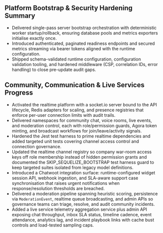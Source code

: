 ## Platform Bootstrap & Security Hardening Summary

- Delivered single-pass server bootstrap orchestration with deterministic worker startup/rollback, ensuring database pools and metrics exporters initialise exactly once.
- Introduced authenticated, paginated readiness endpoints and secured metrics streaming via bearer tokens aligned with the runtime configuration.
- Shipped schema-validated runtime configuration, configuration validation tooling, and hardened middleware (CSP, correlation IDs, error handling) to close pre-update audit gaps.

## Community, Communication & Live Services Progress

- Activated the realtime platform with a socket.io server bound to the API lifecycle, Redis adapters for scaling, and presence registries that enforce per-user connection limits with audit trails.
- Delivered namespaces for community chat, voice rooms, live events, and moderation control, each with role/permission guards, Agora token minting, and broadcast workflows for join/leave/activity signals.
- Hardened the Jest test harness to prime realtime dependencies and added targeted unit tests covering channel access control and connection governance.
- Updated the realtime channel registry so company war-room access keys off role membership instead of hidden permission grants and documented the SKIP_SEQUELIZE_BOOTSTRAP test harness guard to keep targeted suites isolated from legacy model definitions.
- Introduced a Chatwoot integration surface: runtime-configured widget session API, webhook ingestion, and SLA-aware support case synchronisation that raises urgent notifications when response/resolution thresholds are breached.
- Delivered a moderation pipeline spanning heuristic scoring, persistence via `ModerationEvent`, realtime queue broadcasting, and admin APIs so governance teams can triage, resolve, and audit community incidents.
- Added a live service telemetry aggregation service plus admin API exposing chat throughput, inbox SLA status, timeline cadence, event attendance, analytics lag, and incident playbook links with cache bust controls and load-tested sampling caps.
